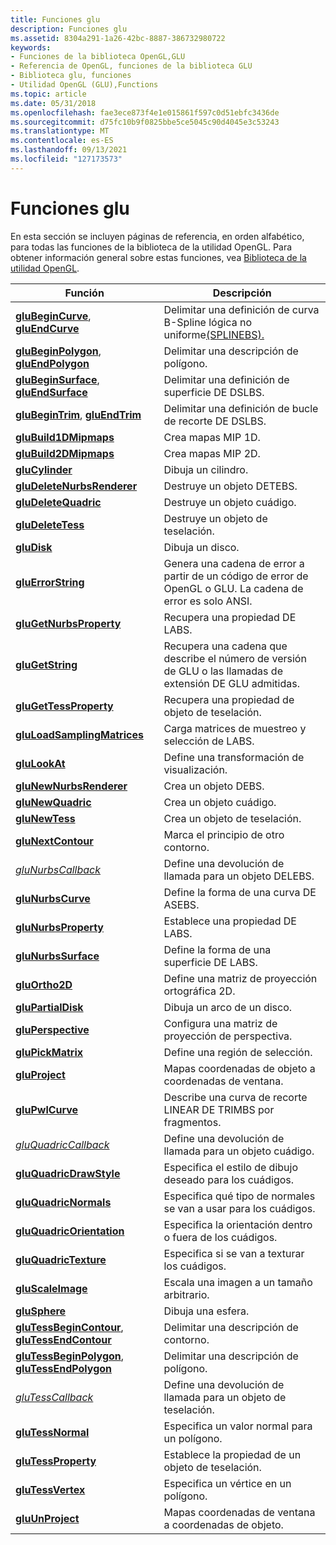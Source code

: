 ```yaml
---
title: Funciones glu
description: Funciones glu
ms.assetid: 8304a291-1a26-42bc-8887-386732980722
keywords:
- Funciones de la biblioteca OpenGL,GLU
- Referencia de OpenGL, funciones de la biblioteca GLU
- Biblioteca glu, funciones
- Utilidad OpenGL (GLU),Functions
ms.topic: article
ms.date: 05/31/2018
ms.openlocfilehash: fae3ece873f4e1e015861f597c0d51ebfc3436de
ms.sourcegitcommit: d75fc10b9f0825bbe5ce5045c90d4045e3c53243
ms.translationtype: MT
ms.contentlocale: es-ES
ms.lasthandoff: 09/13/2021
ms.locfileid: "127173573"
---
```

# <a name="glu-functions"></a>Funciones glu

En esta sección se incluyen páginas de referencia, en orden alfabético, para todas las funciones de la biblioteca de la utilidad OpenGL. Para obtener información general sobre estas funciones, vea [Biblioteca de la utilidad OpenGL](opengl-utility-library.md).



| Función                                                                                           | Descripción                                                                                              |
|----------------------------------------------------------------------------------------------------|----------------------------------------------------------------------------------------------------------|
| [**gluBeginCurve**](glubegincurve.md), [ **gluEndCurve**](gluendcurve.md)                         | Delimitar una definición de curva B-Spline lógica no uniforme[(SPLINEBS).](using-nurbs-curves-and-surfaces.md) |
| [**gluBeginPolygon**](glubeginpolygon.md), [ **gluEndPolygon**](gluendpolygon.md)                 | Delimitar una descripción de polígono.                                                                           |
| [**gluBeginSurface**](glubeginsurface.md), [ **gluEndSurface**](gluendsurface.md)                 | Delimitar una definición de superficie DE DSLBS.                                                                      |
| [**gluBeginTrim**](glubegintrim.md), [ **gluEndTrim**](gluendtrim.md)                             | Delimitar una definición de bucle de recorte DE DSLBS.                                                                |
| [**gluBuild1DMipmaps**](glubuild1dmipmaps.md)                                                     | Crea mapas MIP 1D.                                                                                     |
| [**gluBuild2DMipmaps**](glubuild2dmipmaps.md)                                                     | Crea mapas MIP 2D.                                                                                     |
| [**gluCylinder**](glucylinder.md)                                                                 | Dibuja un cilindro.                                                                                        |
| [**gluDeleteNurbsRenderer**](gludeletenurbsrenderer.md)                                           | Destruye un objeto DETEBS.                                                                                 |
| [**gluDeleteQuadric**](gludeletequadric.md)                                                       | Destruye un objeto cuádigo.                                                                               |
| [**gluDeleteTess**](gludeletetess.md)                                                             | Destruye un objeto de teselación.                                                                          |
| [**gluDisk**](gludisk.md)                                                                         | Dibuja un disco.                                                                                            |
| [**gluErrorString**](gluerrorstring.md)                                                           | Genera una cadena de error a partir de un código de error de OpenGL o GLU. La cadena de error es solo ANSI.                |
| [**gluGetNurbsProperty**](glugetnurbsproperty.md)                                                 | Recupera una propiedad DE LABS.                                                                              |
| [**gluGetString**](glugetstring.md)                                                               | Recupera una cadena que describe el número de versión de GLU o las llamadas de extensión DE GLU admitidas.               |
| [**gluGetTessProperty**](glugettessproperty.md)                                                   | Recupera una propiedad de objeto de teselación.                                                                |
| [**gluLoadSamplingMatrices**](gluloadsamplingmatrices.md)                                         | Carga matrices de muestreo y selección de LABS.                                                               |
| [**gluLookAt**](glulookat.md)                                                                     | Define una transformación de visualización.                                                                        |
| [**gluNewNurbsRenderer**](glunewnurbsrenderer.md)                                                 | Crea un objeto DEBS.                                                                                  |
| [**gluNewQuadric**](glunewquadric.md)                                                             | Crea un objeto cuádigo.                                                                                |
| [**gluNewTess**](glunewtess.md)                                                                   | Crea un objeto de teselación.                                                                           |
| [**gluNextContour**](glunextcontour.md)                                                           | Marca el principio de otro contorno.                                                                  |
| [*gluNurbsCallback*](glunurbs.md)                                                                 | Define una devolución de llamada para un objeto DELEBS.                                                                   |
| [**gluNurbsCurve**](glunurbscurve.md)                                                             | Define la forma de una curva DE ASEBS.                                                                      |
| [**gluNurbsProperty**](glunurbsproperty.md)                                                       | Establece una propiedad DE LABS.                                                                                   |
| [**gluNurbsSurface**](glunurbssurface.md)                                                         | Define la forma de una superficie DE LABS.                                                                    |
| [**gluOrtho2D**](gluortho2d.md)                                                                   | Define una matriz de proyección ortográfica 2D.                                                            |
| [**gluPartialDisk**](glupartialdisk.md)                                                           | Dibuja un arco de un disco.                                                                                  |
| [**gluPerspective**](gluperspective.md)                                                           | Configura una matriz de proyección de perspectiva.                                                                 |
| [**gluPickMatrix**](glupickmatrix.md)                                                             | Define una región de selección.                                                                                |
| [**gluProject**](gluproject.md)                                                                   | Mapas coordenadas de objeto a coordenadas de ventana.                                                           |
| [**gluPwlCurve**](glupwlcurve.md)                                                                 | Describe una curva de recorte LINEAR DE TRIMBS por fragmentos.                                                       |
| [*gluQuadricCallback*](gluquadric.md)                                                             | Define una devolución de llamada para un objeto cuádigo.                                                                 |
| [**gluQuadricDrawStyle**](gluquadricdrawstyle.md)                                                 | Especifica el estilo de dibujo deseado para los cuádigos.                                                           |
| [**gluQuadricNormals**](gluquadricnormals.md)                                                     | Especifica qué tipo de normales se van a usar para los cuádigos.                                              |
| [**gluQuadricOrientation**](gluquadricorientation.md)                                             | Especifica la orientación dentro o fuera de los cuádigos.                                                    |
| [**gluQuadricTexture**](gluquadrictexture.md)                                                     | Especifica si se van a texturar los cuádigos.                                                           |
| [**gluScaleImage**](gluscaleimage.md)                                                             | Escala una imagen a un tamaño arbitrario.                                                                    |
| [**gluSphere**](glusphere.md)                                                                     | Dibuja una esfera.                                                                                          |
| [**gluTessBeginContour**](glutessbegincontour.md), [ **gluTessEndContour**](glutessendcontour.md) | Delimitar una descripción de contorno.                                                                           |
| [**gluTessBeginPolygon**](glutessbeginpolygon.md), [ **gluTessEndPolygon**](glutessendpolygon.md) | Delimitar una descripción de polígono.                                                                           |
| [*gluTessCallback*](glutess.md)                                                                   | Define una devolución de llamada para un objeto de teselación.                                                            |
| [**gluTessNormal**](glutessnormal.md)                                                             | Especifica un valor normal para un polígono.                                                                        |
| [**gluTessProperty**](glutessproperty.md)                                                         | Establece la propiedad de un objeto de teselación.                                                              |
| [**gluTessVertex**](glutessvertex.md)                                                             | Especifica un vértice en un polígono.                                                                         |
| [**gluUnProject**](gluunproject.md)                                                               | Mapas coordenadas de ventana a coordenadas de objeto.                                                           |



 

 

 




